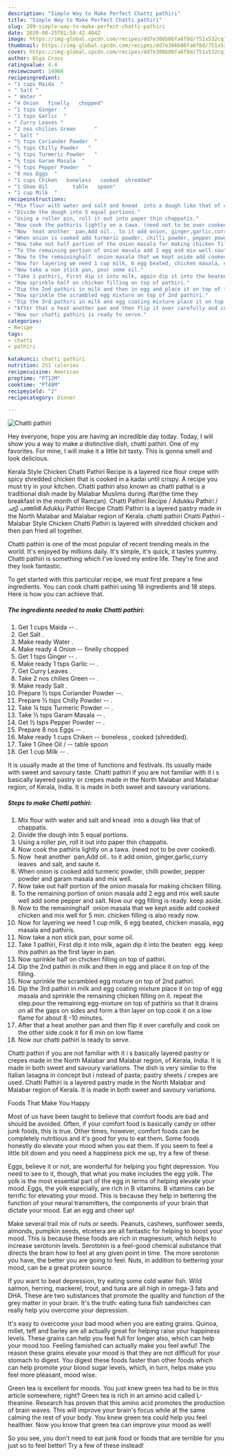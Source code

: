 ```yaml
---
description: "Simple Way to Make Perfect Chatti pathiri"
title: "Simple Way to Make Perfect Chatti pathiri"
slug: 209-simple-way-to-make-perfect-chatti-pathiri
date: 2020-08-25T01:58:42.404Z
image: https://img-global.cpcdn.com/recipes/dd7e386b06fa6f8d/751x532cq70/chatti-pathiri-recipe-main-photo.jpg
thumbnail: https://img-global.cpcdn.com/recipes/dd7e386b06fa6f8d/751x532cq70/chatti-pathiri-recipe-main-photo.jpg
cover: https://img-global.cpcdn.com/recipes/dd7e386b06fa6f8d/751x532cq70/chatti-pathiri-recipe-main-photo.jpg
author: Olga Cross
ratingvalue: 4.4
reviewcount: 14908
recipeingredient:
- "1 cups Maida  "
- " Salt "
- " Water "
- "4 Onion   finelly   chopped"
- "1 tsps Ginger  "
- "1 tsps Garlic  "
- " Curry Leaves "
- "2 nos chilies Green      "
- " Salt "
- "½ tsps Coriander Powder  "
- "½ tsps Chilly Powder   "
- "¼ tsps Turmeric Powder   "
- "½ tsps Garam Masala  "
- "½ tsps Pepper Powder   "
- "8 nos Eggs  "
- "1 cups Chiken   boneless   cooked  shredded"
- "1 Ghee Oil        table   spoon"
- "1 cup Milk  "
recipeinstructions:
- "Mix flour with water and salt and knead  into a dough like that of chappatis."
- "Divide the dough into 5 equal portions."
- "Using a roller pin, roll it out into paper thin chappatis."
- "Now cook the pathiris lightly on a tawa. (need not to be over cooked)."
- "Now  heat another  pan,Add oil.. to it add onion, ginger,garlic,curry leaves  and salt, and saute it."
- "When onion is cooked add turmeric powder, chilli powder, pepper powder and garam masala and mix well."
- "Now take out half portion of the onion masala for making chicken filling."
- "To the remaining portion of onion masala add 2 egg and mix well.saute well add some pepper and salt. Now our egg filling is ready. keep aside."
- "Now to the remaininghalf  onion masala that we kept aside add cooked chicken and mix well for 5 min. chicken filling is also ready now."
- "Now for layering we need 1 cup milk, 6 egg beated, chicken masala, egg masala and pathiris."
- "Now take a non stick pan, pour some oil."
- "Take 1 pathiri, First dip it into milk, again dip it into the beaten  egg. keep this pathiri as the first layer in pan."
- "Now sprinkle half on chicken filling on top of pathiri."
- "Dip the 2nd pathiri in milk and then in egg and place it on top of the filling."
- "Now sprinkle the scrambled egg mixture on top of 2nd pathiri."
- "Dip the 3rd pathiri in milk and egg coating mixture place it on top of egg masala and sprinkle the remaining chicken filling on it. repeat the step.pour the remaining egg-mixture on top of pathiris so that it drains on all the gaps on sides and form a thin layer on top.cook it on a low flame for about 8 -10 minutes."
- "After that a heat another pan and then flip it over carefully and cook on the other side.cook it for 6 min on low flame"
- "Now our chatti pathiri is ready to serve."
categories:
- Recipe
tags:
- chatti
- pathiri

katakunci: chatti pathiri 
nutrition: 251 calories
recipecuisine: American
preptime: "PT12M"
cooktime: "PT48M"
recipeyield: "2"
recipecategory: Dinner

---
```



![Chatti pathiri](https://img-global.cpcdn.com/recipes/dd7e386b06fa6f8d/751x532cq70/chatti-pathiri-recipe-main-photo.jpg)

Hey everyone, hope you are having an incredible day today. Today, I will show you a way to make a distinctive dish, chatti pathiri. One of my favorites. For mine, I will make it a little bit tasty. This is gonna smell and look delicious.

Kerala Style Chicken Chatti Pathiri Recipe is a layered rice flour crepe with spicy shredded chicken that is cooked in a kadai until crispy. A recipe you must try in your kitchen. Chatti pathiri also known as chatti pathal is a traditional dish made by Malabar Muslims during iftar(the time they breakfast in the month of Ramzan). Chatti Pathiri Recipe / Adukku Pathiri /ചട്ടി പത്തിരി Adukku Pathiri Recipe Chatti Pathiri is a layered pastry made in the North Malabar and Malabar region of Kerala. chatti pathiri Chatti Pathiri - Malabar Style Chicken Chatti Pathiri is layered with shredded chicken and then pan fried all together.

Chatti pathiri is one of the most popular of recent trending meals in the world. It's enjoyed by millions daily. It's simple, it's quick, it tastes yummy. Chatti pathiri is something which I've loved my entire life. They're fine and they look fantastic.


To get started with this particular recipe, we must first prepare a few ingredients. You can cook chatti pathiri using 18 ingredients and 18 steps. Here is how you can achieve that.

<!--inarticleads1-->

##### The ingredients needed to make Chatti pathiri:

1. Get 1 cups Maida -- .
1. Get  Salt .
1. Make ready  Water .
1. Make ready 4 Onion --  finelly   chopped
1. Get 1 tsps Ginger -- .
1. Make ready 1 tsps Garlic -- .
1. Get  Curry Leaves .
1. Take 2 nos chilies Green     -- .
1. Make ready  Salt .
1. Prepare ½ tsps Coriander Powder  --.
1. Prepare ½ tsps Chilly Powder  -- .
1. Take ¼ tsps Turmeric Powder  -- .
1. Take ½ tsps Garam Masala -- .
1. Get ½ tsps Pepper Powder  -- .
1. Prepare 8 nos Eggs -- .
1. Make ready 1 cups Chiken --  boneless ,  cooked  (shredded).
1. Take 1 Ghee Oil  /    --  table   spoon
1. Get 1 cup Milk -- .


It is usually made at the time of functions and festivals. Its usually made with sweet and savoury taste. Chatti pathiri if you are not familiar with it i s basically layered pastry or crepes made in the North Malabar and Malabar region, of Kerala, India. It is made in both sweet and savoury variations. 

<!--inarticleads2-->

##### Steps to make Chatti pathiri:

1. Mix flour with water and salt and knead  into a dough like that of chappatis.
1. Divide the dough into 5 equal portions.
1. Using a roller pin, roll it out into paper thin chappatis.
1. Now cook the pathiris lightly on a tawa. (need not to be over cooked).
1. Now  heat another  pan,Add oil.. to it add onion, ginger,garlic,curry leaves  and salt, and saute it.
1. When onion is cooked add turmeric powder, chilli powder, pepper powder and garam masala and mix well.
1. Now take out half portion of the onion masala for making chicken filling.
1. To the remaining portion of onion masala add 2 egg and mix well.saute well add some pepper and salt. Now our egg filling is ready. keep aside.
1. Now to the remaininghalf  onion masala that we kept aside add cooked chicken and mix well for 5 min. chicken filling is also ready now.
1. Now for layering we need 1 cup milk, 6 egg beated, chicken masala, egg masala and pathiris.
1. Now take a non stick pan, pour some oil.
1. Take 1 pathiri, First dip it into milk, again dip it into the beaten  egg. keep this pathiri as the first layer in pan.
1. Now sprinkle half on chicken filling on top of pathiri.
1. Dip the 2nd pathiri in milk and then in egg and place it on top of the filling.
1. Now sprinkle the scrambled egg mixture on top of 2nd pathiri.
1. Dip the 3rd pathiri in milk and egg coating mixture place it on top of egg masala and sprinkle the remaining chicken filling on it. repeat the step.pour the remaining egg-mixture on top of pathiris so that it drains on all the gaps on sides and form a thin layer on top.cook it on a low flame for about 8 -10 minutes.
1. After that a heat another pan and then flip it over carefully and cook on the other side.cook it for 6 min on low flame
1. Now our chatti pathiri is ready to serve.


Chatti pathiri if you are not familiar with it i s basically layered pastry or crepes made in the North Malabar and Malabar region, of Kerala, India. It is made in both sweet and savoury variations. The dish is very similar to the Italian lasagna in concept but i nstead of pasta; pastry sheets / crepes are used. Chatti Pathiri is a layered pastry made in the North Malabar and Malabar region of Kerala. It is made in both sweet and savoury variations. 

Foods That Make You Happy


Most of us have been taught to believe that comfort foods are bad and should be avoided. Often, if your comfort food is basically candy or other junk foods, this is true. Other times, however, comfort foods can be completely nutritious and it's good for you to eat them. Some foods honestly do elevate your mood when you eat them. If you seem to feel a little bit down and you need a happiness pick me up, try a few of these.

Eggs, believe it or not, are wonderful for helping you fight depression. You need to see to it, though, that what you make includes the egg yolk. The yolk is the most essential part of the egg in terms of helping elevate your mood. Eggs, the yolk especially, are rich in B vitamins. B vitamins can be terrific for elevating your mood. This is because they help in bettering the function of your neural transmitters, the components of your brain that dictate your mood. Eat an egg and cheer up!

Make several trail mix of nuts or seeds. Peanuts, cashews, sunflower seeds, almonds, pumpkin seeds, etcetera are all fantastic for helping to boost your mood. This is because these foods are rich in magnesium, which helps to increase serotonin levels. Serotonin is a feel-good chemical substance that directs the brain how to feel at any given point in time. The more serotonin you have, the better you are going to feel. Nuts, in addition to bettering your mood, can be a great protein source.

If you want to beat depression, try eating some cold water fish. Wild salmon, herring, mackerel, trout, and tuna are all high in omega-3 fats and DHA. These are two substances that promote the quality and function of the grey matter in your brain. It's the truth: eating tuna fish sandwiches can really help you overcome your depression. 

It's easy to overcome your bad mood when you are eating grains. Quinoa, millet, teff and barley are all actually great for helping raise your happiness levels. These grains can help you feel full for longer also, which can help your mood too. Feeling famished can actually make you feel awful! The reason these grains elevate your mood is that they are not difficult for your stomach to digest. You digest these foods faster than other foods which can help promote your blood sugar levels, which, in turn, helps make you feel more pleasant, mood wise.

Green tea is excellent for moods. You just knew green tea had to be in this article somewhere, right? Green tea is rich in an amino acid called L-theanine. Research has proven that this amino acid promotes the production of brain waves. This will improve your brain's focus while at the same calming the rest of your body. You knew green tea could help you feel healthier. Now you know that green tea can improve your mood as well!

So you see, you don't need to eat junk food or foods that are terrible for you just so to feel better! Try a few of these instead!

